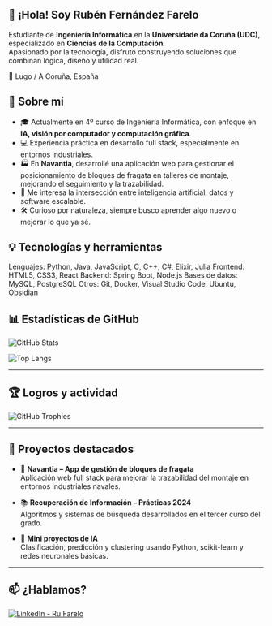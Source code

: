 ## 👋 ¡Hola! Soy Rubén Fernández Farelo

Estudiante de **Ingeniería Informática** en la **Universidade da Coruña (UDC)**, especializado en **Ciencias de la Computación**.  
Apasionado por la tecnología, disfruto construyendo soluciones que combinan lógica, diseño y utilidad real.

📍 Lugo / A Coruña, España


## 🚀 Sobre mí

- 🎓 Actualmente en 4º curso de Ingeniería Informática, con enfoque en **IA, visión por computador y computación gráfica**.
- 💻 Experiencia práctica en desarrollo full stack, especialmente en entornos industriales.
- 🏭 En **Navantia**, desarrollé una aplicación web para gestionar el posicionamiento de bloques de fragata en talleres de montaje, mejorando el seguimiento y la trazabilidad.
- 🧠 Me interesa la intersección entre inteligencia artificial, datos y software escalable.
- 🛠️ Curioso por naturaleza, siempre busco aprender algo nuevo o mejorar lo que ya sé.

## 💡 Tecnologías y herramientas

Lenguajes: Python, Java, JavaScript, C, C++, C#, Elixir, Julia
Frontend: HTML5, CSS3, React
Backend: Spring Boot, Node.js
Bases de datos: MySQL, PostgreSQL
Otros: Git, Docker, Visual Studio Code, Ubuntu, Obsidian

## 📊 Estadísticas de GitHub

![GitHub Stats](https://github-readme-stats.vercel.app/api?username=ru-farelo&show_icons=true&theme=tokyonight&count_private=true&hide=prs)

![Top Langs](https://github-readme-stats.vercel.app/api/top-langs/?username=ru-farelo&layout=compact&theme=tokyonight)

---

## 🏆 Logros y actividad

![GitHub Trophies](https://github-profile-trophy.vercel.app/?username=ru-farelo&theme=tokyonight&no-frame=true&margin-w=10&column=7)

---

## 📂 Proyectos destacados

- 🔧 **Navantia – App de gestión de bloques de fragata**  
  Aplicación web full stack para mejorar la trazabilidad del montaje en entornos industriales navales.

- 📚 **Recuperación de Información – Prácticas 2024**  
  Algoritmos y sistemas de búsqueda desarrollados en el tercer curso del grado.

- 🤖 **Mini proyectos de IA**  
  Clasificación, predicción y clustering usando Python, scikit-learn y redes neuronales básicas.

---

## 📫 ¿Hablamos?

[![LinkedIn - Ru Farelo](https://img.shields.io/badge/LinkedIn-Ru_Farelo-blue?style=for-the-badge&logo=linkedin&logoColor=white)](https://www.linkedin.com/in/ru-farelo-a6b1461b212d/)
